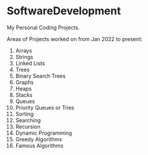 # SoftwareDevelopment
My Personal Coding Projects.

Areas of Projects worked on from Jan 2022 to present:
1) Arrays
2) Strings
3) Linked Lists 
4) Trees
5) Binary Search Trees
6) Graphs
7) Heaps 
8) Stacks
9) Queues
10) Priority Queues or Tries
11) Sorting
12) Searching
13) Recursion
14) Dynamic Programming
15) Greedy Algorithms
16) Famous Algorithms

